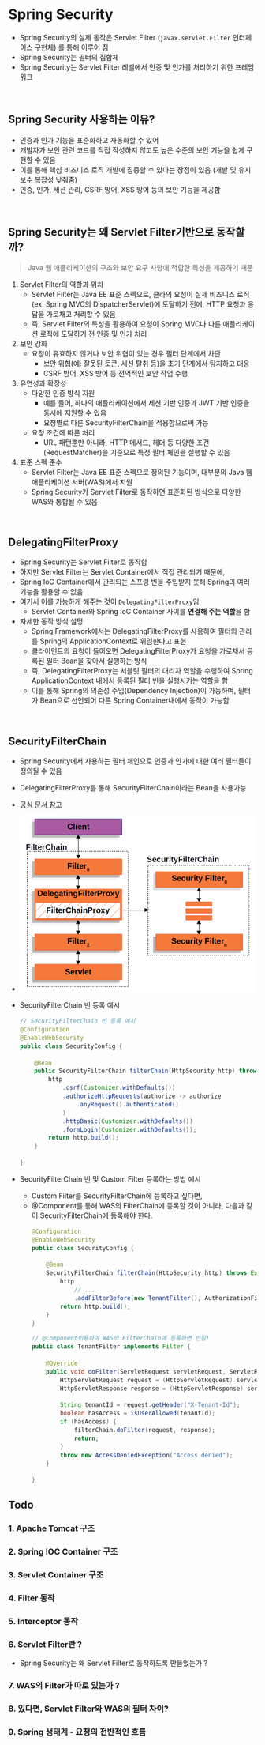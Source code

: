# Spring Security
* Spring Security의 실제 동작은 Servlet Filter (`javax.servlet.Filter` 인터페이스 구현체) 를 통해 이루어 짐
* Spring Security는 필터의 집합체
* Spring Security는 Servlet Filter 레벨에서 인증 및 인가를 처리하기 위한 프레임워크

<br>

## Spring Security 사용하는 이유?
* 인증과 인가 기능을 표준화하고 자동화할 수 있어
* 개발자가 보안 관련 코드를 직접 작성하지 않고도 높은 수준의 보안 기능을 쉽게 구현할 수 있음
* 이를 통해 핵심 비즈니스 로직 개발에 집중할 수 있다는 장점이 있음 (개발 및 유지보수 복잡성 낮춰줌)
* 인증, 인가, 세션 관리, CSRF 방어, XSS 방어 등의 보안 기능을 제공함

<br>

## Spring Security는 왜 Servlet Filter기반으로 동작할까?
> Java 웹 애플리케이션의 구조와 보안 요구 사항에 적합한 특성을 제공하기 때문
1. Servlet Filter의 역할과 위치
   * Servlet Filter는 Java EE 표준 스펙으로, 클라의 요청이 실제 비즈니스 로직(ex. Spring MVC의 DispatcherServlet)에 도달하기 전에, HTTP 요청과 응답을 가로채고 처리할 수 있음
   * 즉, Servlet Filter의 특성을 활용하여 요청이 Spring MVC나 다른 애플리케이션 로직에 도달하기 전 인증 및 인가 처리
2. 보안 강화
   * 요청이 유효하지 않거나 보안 위협이 있는 경우 필터 단계에서 차단
     * 보안 위협(예: 잘못된 토큰, 세션 탈취 등)을 초기 단계에서 탐지하고 대응
     * CSRF 방어, XSS 방어 등 전역적인 보안 작업 수행
3. 유연성과 확장성
   * 다양한 인증 방식 지원
     * 예를 들어, 하나의 애플리케이션에서 세션 기반 인증과 JWT 기반 인증을 동시에 지원할 수 있음
     * 요청별로 다른 SecurityFilterChain을 적용함으로써 가능
   * 요청 조건에 따른 처리
     * URL 패턴뿐만 아니라, HTTP 메서드, 헤더 등 다양한 조건(RequestMatcher)을 기준으로 특정 필터 체인을 실행할 수 있음
4. 표준 스펙 준수
   * Servlet Filter는 Java EE 표준 스펙으로 정의된 기능이며, 대부분의 Java 웹 애플리케이션 서버(WAS)에서 지원
   * Spring Security가 Servlet Filter로 동작하면 표준화된 방식으로 다양한 WAS와 통합될 수 있음

<br>

## DelegatingFilterProxy
* Spring Security는 Servlet Filter로 동작함
* 하지만 Servlet Filter는 Servlet Container에서 직접 관리되기 때문에,
* Spring IoC Container에서 관리되는 스프링 빈을 주입받지 못해 Spring의 여러 기능을 활용할 수 없음
* 여기서 이를 가능하게 해주는 것이 `DelegatingFilterProxy`임
  * Servlet Container와 Spring IoC Container 사이를 **연결해 주는 역할**을 함
* 자세한 동작 방식 설명
  * Spring Framework에서는 DelegatingFilterProxy를 사용하여 필터의 관리를 Spring의 ApplicationContext로 위임한다고 표현
  * 클라이언트의 요청이 들어오면 DelegatingFilterProxy가 요청을 가로채서 등록된 필터 Bean을 찾아서 실행하는 방식
  * 즉, DelegatingFilterProxy는 서블릿 필터의 대리자 역할을 수행하여 Spring ApplicationContext 내에서 등록된 필터 빈을 실행시키는 역할을 함
  * 이를 통해 Spring의 의존성 주입(Dependency Injection)이 가능하며, 필터가 Bean으로 선언되어 다른 Spring Container내에서 동작이 가능함

<br>

## SecurityFilterChain
* Spring Security에서 사용하는 필터 체인으로 인증과 인가에 대한 여러 필터들이 정의될 수 있음
* DelegatingFilterProxy를 통해 SecurityFilterChain이라는 Bean을 사용가능
* [공식 문서 참고](https://docs.spring.io/spring-security/reference/servlet/architecture.html)
* ![](2024-11-15-03-23-27.png)
* SecurityFilterChain 빈 등록 예시
    ```java
    // SecurityFilterChain 빈 등록 예시
    @Configuration
    @EnableWebSecurity
    public class SecurityConfig {

        @Bean
        public SecurityFilterChain filterChain(HttpSecurity http) throws Exception {
            http
                .csrf(Customizer.withDefaults())
                .authorizeHttpRequests(authorize -> authorize
                    .anyRequest().authenticated()
                )
                .httpBasic(Customizer.withDefaults())
                .formLogin(Customizer.withDefaults());
            return http.build();
        }

    }
    ```

* SecurityFilterChain 빈 및 Custom Filter 등록하는 방법 예시
  * Custom Filter를 SecurityFilterChain에 등록하고 싶다면,
  * @Component를 통해 WAS의 FilterChain에 등록할 것이 아니라, 다음과 같이 SecurityFilterChain에 등록해야 한다.
    ```java
    @Configuration
    @EnableWebSecurity
    public class SecurityConfig {

        @Bean
        SecurityFilterChain filterChain(HttpSecurity http) throws Exception {
            http
                // ...
                .addFilterBefore(new TenantFilter(), AuthorizationFilter.class); 
            return http.build();
        }
    }
    ```
    ```java
    // @Component이용하여 WAS의 FilterChain에 등록하면 안됨!
    public class TenantFilter implements Filter {

        @Override
        public void doFilter(ServletRequest servletRequest, ServletResponse servletResponse, FilterChain filterChain) throws IOException, ServletException {
            HttpServletRequest request = (HttpServletRequest) servletRequest;
            HttpServletResponse response = (HttpServletResponse) servletResponse;

            String tenantId = request.getHeader("X-Tenant-Id"); 
            boolean hasAccess = isUserAllowed(tenantId); 
            if (hasAccess) {
                filterChain.doFilter(request, response); 
                return;
            }
            throw new AccessDeniedException("Access denied"); 
        }

    }
    ```


## Todo
### 1. Apache Tomcat 구조
### 2. Spring IOC Container 구조
### 3. Servlet Container 구조
### 4. Filter 동작
### 5. Interceptor 동작
### 6. Servlet Filter란 ?
* Spring Security는 왜 Servlet Filter로 동작하도록 만들었는가 ?
### 7. WAS의 Filter가 따로 있는가 ?
### 8. 있다면, Servlet Filter와 WAS의 필터 차이?
### 9. Spring 생태계 - 요청의 전반적인 흐름